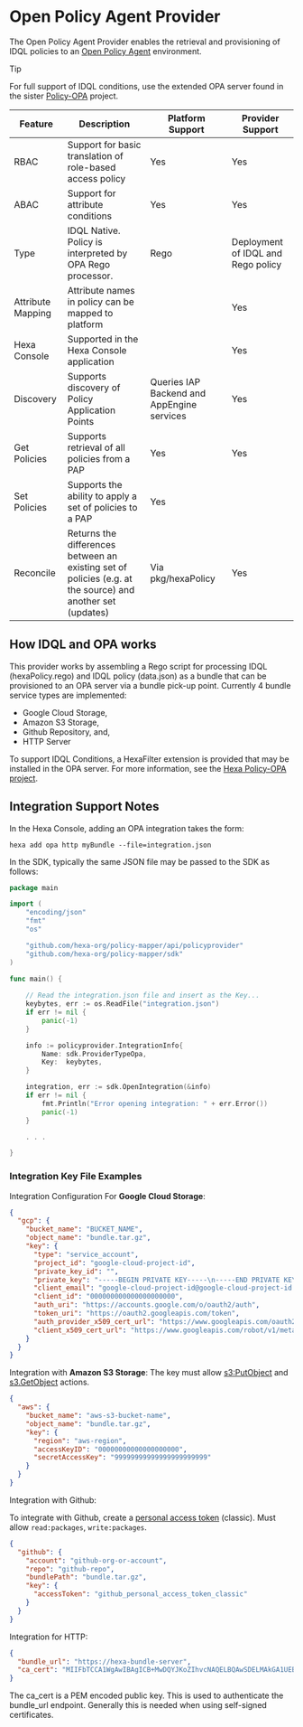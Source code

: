 # Open Policy Agent Provider

The Open Policy Agent Provider enables the retrieval and provisioning of IDQL policies to an [Open Policy Agent](https://www.openpolicyagent.org) environment.

> [!Tip]
> For full support of IDQL conditions, use the extended OPA server found in the sister [Policy-OPA](https://github.com/hexa-org/policy-opa) project.

| Feature           | Description                                                                                                | Platform Support                           | Provider Support                   |
|-------------------|------------------------------------------------------------------------------------------------------------|--------------------------------------------|------------------------------------|
| RBAC              | Support for basic translation of role-based access policy                                                  | Yes                                        | Yes                                |
| ABAC              | Support for attribute conditions                                                                           | Yes                                        | Yes                                |
| Type              | IDQL Native. Policy is interpreted by OPA Rego processor.                                                  | Rego                                       | Deployment of IDQL and Rego policy |
| Attribute Mapping | Attribute names in policy can be mapped to platform                                                        |                                            | Yes                                |
| Hexa Console      | Supported in the Hexa Console application                                                                  |                                            | Yes                                |
| Discovery         | Supports discovery of Policy Application Points                                                            | Queries IAP Backend and AppEngine services | Yes                                |
| Get Policies      | Supports retrieval of all policies from a PAP                                                              | Yes                                        | Yes                                |
| Set Policies      | Supports the ability to apply a set of policies to a PAP                                                   | Yes                                        |
| Reconcile         | Returns the differences between an existing set of policies (e.g. at the source) and another set (updates) | Via pkg/hexaPolicy                         | Yes                                |

## How IDQL and OPA works 

This provider works by assembling a Rego script for processing IDQL (hexaPolicy.rego) and IDQL policy (data.json) as a bundle 
that can be provisioned to an OPA server via a bundle pick-up point. Currently 4 bundle service types are implemented: 
* Google Cloud Storage,
* Amazon S3 Storage, 
* Github Repository, and,
* HTTP Server 

To support IDQL Conditions, a HexaFilter extension is provided that may be installed in the OPA server. For more 
information, see the [Hexa Policy-OPA project](https://github.com/hexa-org/policy-opa).

## Integration Support Notes

In the Hexa Console, adding an OPA integration takes the form:
```shell
hexa add opa http myBundle --file=integration.json
```

In the SDK, typically the same JSON file may be passed to the SDK as follows:
```go
package main

import (
    "encoding/json"
    "fmt"
    "os"

    "github.com/hexa-org/policy-mapper/api/policyprovider"
    "github.com/hexa-org/policy-mapper/sdk"
)

func main() {
    
    // Read the integration.json file and insert as the Key...
    keybytes, err := os.ReadFile("integration.json")
    if err != nil {
        panic(-1)
    }

    info := policyprovider.IntegrationInfo{
        Name: sdk.ProviderTypeOpa,
        Key:  keybytes,
    }

    integration, err := sdk.OpenIntegration(&info)
    if err != nil {
        fmt.Println("Error opening integration: " + err.Error())
        panic(-1)
    }

    . . .

}
```

### Integration Key File Examples

Integration Configuration For **Google Cloud Storage**:
```json
{
  "gcp": {
    "bucket_name": "BUCKET_NAME",
    "object_name": "bundle.tar.gz",
    "key": {
      "type": "service_account",
      "project_id": "google-cloud-project-id",
      "private_key_id": "",
      "private_key": "-----BEGIN PRIVATE KEY-----\n-----END PRIVATE KEY-----\n",
      "client_email": "google-cloud-project-id@google-cloud-project-id.iam.gserviceaccount.com",
      "client_id": "000000000000000000000",
      "auth_uri": "https://accounts.google.com/o/oauth2/auth",
      "token_uri": "https://oauth2.googleapis.com/token",
      "auth_provider_x509_cert_url": "https://www.googleapis.com/oauth2/v1/certs",
      "client_x509_cert_url": "https://www.googleapis.com/robot/v1/metadata/x509/google-cloud-project-id%google-cloud-project-id.iam.gserviceaccount.com"
    }
  }
}
```

Integration with **Amazon S3 Storage**:
The key must allow [s3:PutObject](https://docs.aws.amazon.com/AmazonS3/latest/API/API_PutObject.html)
and [s3.GetObject](https://docs.aws.amazon.com/AmazonS3/latest/API/API_GetObject.html) actions.
```json
{
  "aws": {
    "bucket_name": "aws-s3-bucket-name",
    "object_name": "bundle.tar.gz",
    "key": {
      "region": "aws-region",
      "accessKeyID": "00000000000000000000",
      "secretAccessKey": "99999999999999999999999"
    }
  }
}
```

Integration with Github:

To integrate with Github, create a [personal access token](https://docs.github.com/en/authentication/keeping-your-account-and-data-secure/creating-a-personal-access-token#creating-a-personal-access-token-classic) (classic).
Must allow `read:packages`, `write:packages`.

```json
{
  "github": {
    "account": "github-org-or-account",
    "repo": "github-repo",
    "bundlePath": "bundle.tar.gz",
    "key": {
      "accessToken": "github_personal_access_token_classic"
    }
  }
}
```

Integration for HTTP:
```json
{
  "bundle_url": "https://hexa-bundle-server",
  "ca_cert": "MIIFbTCCA1WgAwIBAgICB+MwDQYJKoZIhvcNAQELBQAwSDELMAkGA1UEBhMCVVMx ... y9NWifDJgUtx887LJA=="
}
```

The ca_cert is a PEM encoded public key.  This is used to authenticate the bundle_url endpoint. Generally this is needed 
when using self-signed certificates.